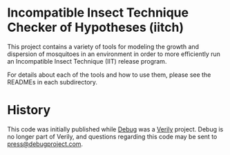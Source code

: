 # Incompatible Insect Technique Checker of Hypotheses (iitch)

This project contains a variety of tools for modeling the growth and dispersion
of mosquitoes in an environment in order to more efficiently run an
Incompatible Insect Technique (IIT) release program.

For details about each of the tools and how to use them, please see the READMEs in each subdirectory.

# History

This code was initially published while [Debug](https://debug.com/) was a [Verily](https://verily.com/) project.  Debug is no longer part of Verily, and questions regarding this code may be sent to press@debugproject.com.
